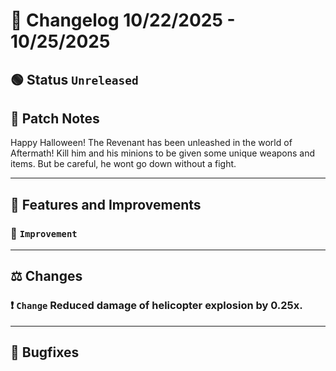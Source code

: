 # 📑 Changelog 10/22/2025 - 10/25/2025

## 🟢 Status `Unreleased`

## 💬 Patch Notes
Happy Halloween! The Revenant has been unleashed in the world of Aftermath! Kill him and his minions to be given some unique weapons and items. But be careful, he wont go down without a fight.
________

## 📢 Features and Improvements

### 🔼 `Improvement` 

________

## ⚖️ Changes

### ❗ `Change` Reduced damage of helicopter explosion by 0.25x.

________

## 🐛 Bugfixes
